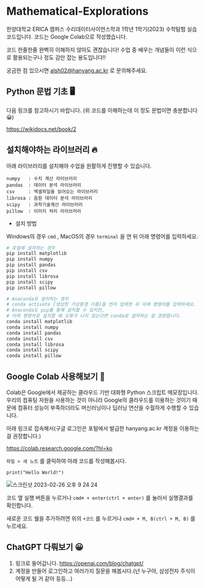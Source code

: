 # Mathematical-Explorations
한양대학교 ERICA 캠퍼스 수리데이터사이언스학과 1학년 1학기(2023) 수학탐험 실습 코드입니다. 코드는 Google Colab으로 작성했습니다. 

코드 한줄한줄 완벽히 이해하지 않아도 괜찮습니다! 수업 중 배우는 개념들이 이런 식으로 활용되는구나 정도 감만 잡는 용도입니다!!

궁금한 점 있으시면 alsh02@hanyang.ac.kr 로 문의해주세요.

## Python 문법 기초 🖥️
다음 링크를 참고하시기 바랍니다. (위 코드를 이해하는데 이 정도 문법이면 충분합니다 😀)

https://wikidocs.net/book/2

## 설치해야하는 라이브러리 🔥
아래 라이브러리를 설치해야 수업을 원활하게 진행할 수 있습니다.
```matplotlib : 시각화 라이브러리
numpy   : 수치 계산 라이브러리
pandas  : 데이터 분석 라이브러리
csv     : 엑셀파일을 읽어오는 라이브러리
librosa : 음원 데이터 분석 라이브러리
scipy   : 과학기술계산 라이브러리
pillow  : 이미지 처리 라이브러리
```

* 설치 방법

Windows의 경우 ```cmd``` , MacOS의 경우 ```terminal``` 을 연 뒤 아래 명령어를 입력하세요.
```python
# 로컬에 설치하는 경우
pip install matplotlib
pip install numpy
pip install pandas
pip install csv
pip install librosa
pip install scipy
pip install pillow

# Anaconda로 설치하는 경우
# conda activate [생성한 가상환경 이름]을 먼저 입력한 뒤 아래 명령어를 입력하세요.
# Anaconda도 pip를 통해 설치할 수 있지만, 
# 아래 명령어로 설치할 때 오류가 나지 않는다면 conda로 설치하는 걸 권장합니다.
conda install matplotlib
conda install numpy
conda install pandas
conda install csv
conda install librosa
conda install scipy
conda install pillow
```

## Google Colab 사용해보기 📝
Colab은 Google에서 제공하는 클라우드 기반 대화형 Python 스크립트 메모장입니다. 우리의 컴퓨팅 자원을 사용하는 것이 아니라 Google의 클라우드를 이용하는 것이기 때문에 컴퓨터 성능이 부족하더라도 머신러닝이나 딥러닝 연산을 수월하게 수행할 수 있습니다.

아래 링크로 접속해서(구글 로그인은 포털에서 발급한 hanyang.ac.kr 계정을 이용하는 걸 권장합니다.)

https://colab.research.google.com/?hl=ko


```파일 > 새 노트``` 를 클릭하여 아래 코드를 작성해봅시다.

```
print("Hello World!")
```
![스크린샷 2023-02-26 오후 9 24 24](https://user-images.githubusercontent.com/48062593/221410361-f741814f-83d2-4c8f-a6c7-ef069b333b2d.png)

코드 옆 실행 버튼을 누르거나 ```cmd⌘ + enter(ctrl + enter)``` 를 눌러서 실행결과를 확인합니다.

새로운 코드 쉘을 추가하려면 위의 ```+코드``` 를 누르거나 ```cmd⌘ + M, B(ctrl + M, B)``` 를 누르세요.


## ChatGPT 다뤄보기 😀
1. 링크로 들어갑니다. https://openai.com/blog/chatgpt/
2. 계정을 만들어 로그인하고 여러가지 질문을 해봅시다.(넌 누구야, 삼성전자 주식이 어떻게 될 거 같아 등등...)

